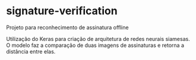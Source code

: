 # signature-verification
Projeto para reconhecimento de assinatura offline

Utilização do Keras para criação de arquitetura de redes neurais siamesas. O modelo faz a comparação de duas imagens de assinaturas
e retorna a distância entre elas.



